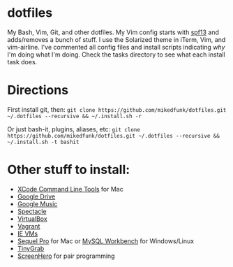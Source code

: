 # dotfiles

My Bash, Vim, Git, and other dotfiles. My Vim config starts with [spf13](https://github.com/spf13/spf13-vim) and adds/removes a bunch of stuff. I use the Solarized theme in iTerm, Vim, and vim-airline. I've commented all config files and install scripts indicating *why* I'm doing what I'm doing. Check the tasks directory to see what each install task does.

# Directions

First install git, then: ```git clone https://github.com/mikedfunk/dotfiles.git ~/.dotfiles --recursive && ~/.install.sh -r```

Or just bash-it, plugins, aliases, etc: ```git clone https://github.com/mikedfunk/dotfiles.git ~/.dotfiles --recursive && ~/.install.sh -t bashit```

# Other stuff to install:

* [XCode Command Line Tools](https://developer.apple.com/downloads/index.action) for Mac
* [Google Drive](https://tools.google.com/dlpage/drive)
* [Google Music](https://support.google.com/googleplay/answer/1229970?hl=en)
* [Spectacle](http://spectacleapp.com/)
* [VirtualBox](http://virtualbox.org)
* [Vagrant](http://www.vagrantup.com/downloads)
* [IE VMs](https://github.com/xdissent/ievms)
* [Sequel Pro](http://www.sequelpro.com/) for Mac or [MySQL Workbench](http://dev.mysql.com/downloads/tools/workbench/) for Windows/Linux
* [TinyGrab](http://tinygrab.com/download.php)
* [ScreenHero](http://screenhero.com/) for pair programming
